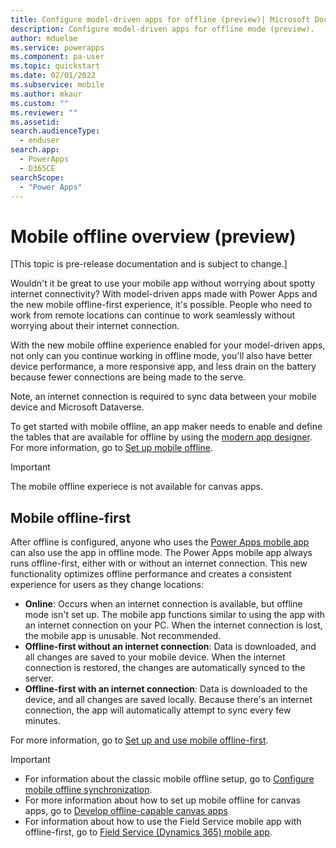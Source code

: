 ```yaml
---
title: Configure model-driven apps for offline (preview)| Microsoft Docs
description: Configure model-driven apps for offline mode (preview).
author: mduelae
ms.service: powerapps
ms.component: pa-user
ms.topic: quickstart
ms.date: 02/01/2022
ms.subservice: mobile
ms.author: mkaur
ms.custom: ""
ms.reviewer: ""
ms.assetid: 
search.audienceType: 
  - enduser
search.app: 
  - PowerApps
  - D365CE
searchScope:
  - "Power Apps"
---
```


# Mobile offline overview (preview)

[This topic is pre-release documentation and is subject to change.]

Wouldn't it be great to use your mobile app without worrying about spotty internet connectivity? With model-driven apps made with Power Apps and the new mobile offline-first experience, it's possible. People who need to work from remote locations can continue to work seamlessly without worrying about their internet connection.

With the new mobile offline experience enabled for your model-driven apps, not only can you continue working in offline mode, you'll also have better device performance, a more responsive app, and less drain on the battery because fewer connections are being made to the serve.

Note, an internet connection is required to sync data between your mobile device and Microsoft Dataverse.

To get started with mobile offline, an app maker needs to enable and define the tables that are available for offline by using the [modern app designer](../maker/model-driven-apps/app-designer-overview.md). For more information, go to [Set up mobile offline](setup-mobile-offline.md).

> [!IMPORTANT] 
> The mobile offline experiece is not available for canvas apps.

## Mobile offline-first

After offline is configured, anyone who uses the [Power Apps mobile app](run-powerapps-on-mobile.md) can also use the app in offline mode. The Power Apps mobile app always runs offline-first, either with or without an internet connection. This new functionality optimizes offline performance and creates a consistent experience for users as they change locations:

-	**Online**: Occurs when an internet connection is available, but offline mode isn't set up. The mobile app functions similar to using the app with an internet connection on your PC. When the internet connection is lost, the mobile app is unusable. Not recommended.
-	**Offline-first without an internet connection**: Data is downloaded, and all changes are saved to your mobile device. When the internet connection is restored, the changes are automatically synced to the server.
- **Offline-first with an internet connection**: Data is downloaded to the device, and all changes are saved locally. Because there's an internet connection, the app will automatically attempt to sync every few minutes.

For more information, go to [Set up and use mobile offline-first](work-in-offline-mode.md).

> [!IMPORTANT] 
> - For information about the classic mobile offline setup, go to [Configure mobile offline synchronization](/dynamics365/mobile-app/setup-mobile-offline).
> - For more information about how to set up mobile offline for canvas apps, go to [Develop offline-capable canvas apps](../maker/canvas-apps/offline-apps.md)
> - For information about how to use the Field Service mobile app with offline-first, go to [Field Service (Dynamics 365) mobile app](/dynamics365/field-service/mobile-2020-power-platform).








